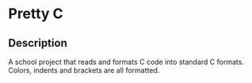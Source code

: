 # Pretty C
## Description
A school project that reads and formats C code into standard C formats.
Colors, indents and brackets are all formatted.

